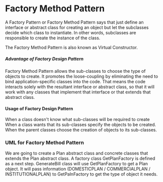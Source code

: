 # Factory Method Pattern
A Factory Pattern or Factory Method Pattern says that just define an interface or abstract class for creating an object but let the subclasses decide which class to instantiate. In other words, subclasses are responsible to create the instance of the class.

The Factory Method Pattern is also known as Virtual Constructor.

##### Advantage of Factory Design Pattern
Factory Method Pattern allows the sub-classes to choose the type of objects to create.
It promotes the loose-coupling by eliminating the need to bind application-specific classes into the code. That means the code interacts solely with the resultant interface or abstract class, so that it will work with any classes that implement that interface or that extends that abstract class.
#### Usage of Factory Design Pattern
When a class doesn't know what sub-classes will be required to create
When a class wants that its sub-classes specify the objects to be created.
When the parent classes choose the creation of objects to its sub-classes.
### UML for Factory Method Pattern
We are going to create a Plan abstract class and concrete classes that extends the Plan abstract class. A factory class GetPlanFactory is defined as a next step.
GenerateBill class will use GetPlanFactory to get a Plan object. It will pass information (DOMESTICPLAN / COMMERCIALPLAN / INSTITUTIONALPLAN) to GetPalnFactory to get the type of object it needs.

